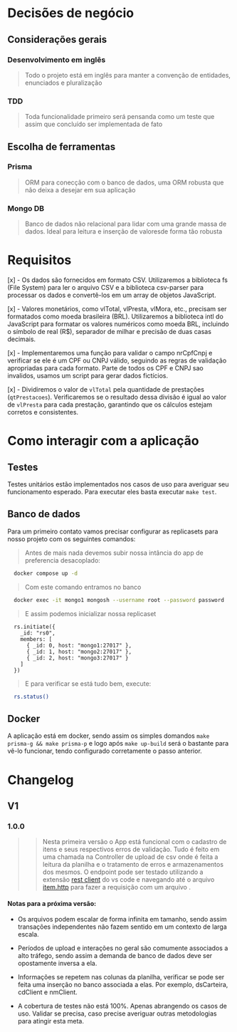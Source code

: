 # Decisões de negócio

## Considerações gerais

### Desenvolvimento em inglês

> Todo o projeto está em inglês para manter a convenção de entidades, enunciados e pluralização

### TDD

> Toda funcionalidade primeiro será pensanda como um teste que assim que concluído ser implementada de fato

## Escolha de ferramentas

### Prisma

> ORM para conecção com o banco de dados, uma ORM robusta que não deixa a desejar em sua aplicação

### Mongo DB

> Banco de dados não relacional para lidar com uma grande massa de dados. Ideal para leitura e inserção de valoresde forma tão robusta


# Requisitos

[x] - Os dados são fornecidos em formato CSV. Utilizaremos a biblioteca fs (File System) para ler o arquivo CSV e a biblioteca csv-parser para processar os dados e convertê-los em um array de objetos JavaScript.

[x] - Valores monetários, como vlTotal, vlPresta, vlMora, etc., precisam ser formatados como moeda brasileira (BRL). Utilizaremos a biblioteca intl do JavaScript para formatar os valores numéricos como moeda BRL, incluindo o símbolo de real (R$), separador de milhar e precisão de duas casas decimais.

[x] - Implementaremos uma função para validar o campo nrCpfCnpj e verificar se ele é um CPF ou CNPJ válido, seguindo as regras de validação apropriadas para cada formato. Parte de todos os CPF e CNPJ sao invalidos, usamos um script para gerar dados fictícios. 

[x] - Dividiremos o valor de `vlTotal` pela quantidade de prestações (`qtPrestacoes`). Verificaremos se o resultado dessa divisão é igual ao valor de `vlPresta` para cada prestação, garantindo que os cálculos estejam corretos e consistentes.

# Como interagir com a aplicação

## Testes

Testes unitários estão implementados nos casos de uso para averiguar seu funcionamento esperado.
Para executar eles basta executar `make test`.


## Banco de dados

Para um primeiro contato vamos precisar configurar as replicasets para nosso projeto com os seguintes comandos:

> Antes de mais nada devemos subir nossa intância do app de preferencia desacoplado:

```sh
  docker compose up -d
```

> Com este comando entramos no banco

```sh 
  docker exec -it mongo1 mongosh --username root --password password
```

> E assim podemos inicializar nossa replicaset

```mongo
  rs.initiate({
    _id: "rs0",
    members: [
      { _id: 0, host: "mongo1:27017" },
      { _id: 1, host: "mongo2:27017" },
      { _id: 2, host: "mongo3:27017" }
    ]
  })

```

> E para verificar se está tudo bem, execute:

```sh 
  rs.status()
```

## Docker

A aplicação está em docker, sendo assim os simples domandos `make prisma-g && make prisma-p` e logo após `make up-build` será o bastante para vê-lo funcionar, tendo configurado corretamente o passo anterior.


# Changelog 

## V1

### 1.0.0

>> Nesta primeira versão o App está funcional com o cadastro de itens e seus respectivos erros de validação.
Tudo é feito em uma chamada na Controller de upload de csv onde é feita a leitura da planilha e o tratamento de erros e armazenamentos dos mesmos.
O endpoint pode ser testado utilizando a extensão [rest client](https://marketplace.visualstudio.com/items?itemName=humao.rest-client) do vs code e navegando até o arquivo [item.http](src/http/controllers/items/items.http) para fazer a requisição com um arquivo .

#### Notas para a próxima versão:

 - Os arquivos podem escalar de forma infinita em tamanho, sendo assim transações independentes não fazem sentido em um contexto de larga escala.

 - Períodos de upload e interações no geral são comumente associados a alto tráfego, sendo assim a demanda de banco de dados deve ser opostamente inversa a ela.

 - Informações se repetem nas colunas da planilha, verificar se pode ser feita uma inserção no banco associada a elas. Por exemplo, dsCarteira, cdClient e nmClient.

- A cobertura de testes não está 100%. Apenas abrangendo os casos de uso. Validar se precisa, caso precise averiguar outras metodologias para atingir esta meta.